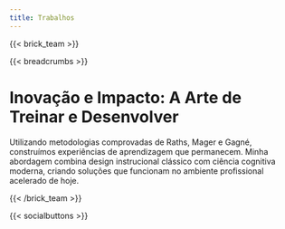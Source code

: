 ```yaml
---
title: Trabalhos
---
```

{{< brick_team >}}

{{< breadcrumbs >}}

# Inovação e Impacto: A Arte de Treinar e Desenvolver

Utilizando metodologias comprovadas de Raths, Mager e Gagné, construímos experiências de aprendizagem que permanecem. Minha abordagem combina design instrucional clássico com ciência cognitiva moderna, criando soluções que funcionam no ambiente profissional acelerado de hoje.

{{< /brick_team >}}


{{< socialbuttons >}}

